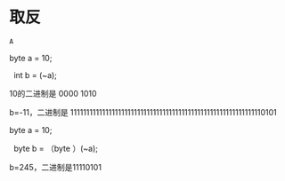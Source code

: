 # 取反

`A`

byte a = 10;

  int b = \(~a\); 

10的二进制是 0000 1010

b=\-11，二进制是 1111111111111111111111111111111111111111111111111111111111110101

byte a = 10;

  byte b = （byte ）\(~a\); 

b=245，二进制是11110101
